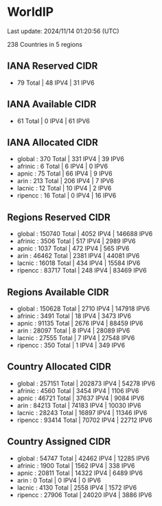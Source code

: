 # WorldIP

Last update: 2024/11/14 01:20:56 (UTC)

238 Countries in 5 regions

## IANA Reserved CIDR

- 79 Total | 48 IPV4 | 31 IPV6

## IANA Available CIDR

- 61 Total | 0 IPV4 | 61 IPV6

## IANA Allocated CIDR

- global : 370 Total | 331 IPV4 | 39 IPV6
- afrinic : 6 Total | 6 IPV4 | 0 IPV6
- apnic : 75 Total | 66 IPV4 | 9 IPV6
- arin : 213 Total | 206 IPV4 | 7 IPV6
- lacnic : 12 Total | 10 IPV4 | 2 IPV6
- ripencc : 16 Total | 0 IPV4 | 16 IPV6

## Regions Reserved CIDR

- global : 150740 Total | 4052 IPV4 | 146688 IPV6
- afrinic : 3506 Total | 517 IPV4 | 2989 IPV6
- apnic : 1037 Total | 472 IPV4 | 565 IPV6
- arin : 46462 Total | 2381 IPV4 | 44081 IPV6
- lacnic : 16018 Total | 434 IPV4 | 15584 IPV6
- ripencc : 83717 Total | 248 IPV4 | 83469 IPV6

## Regions Available CIDR

- global : 150628 Total | 2710 IPV4 | 147918 IPV6
- afrinic : 3491 Total | 18 IPV4 | 3473 IPV6
- apnic : 91135 Total | 2676 IPV4 | 88459 IPV6
- arin : 28097 Total | 8 IPV4 | 28089 IPV6
- lacnic : 27555 Total | 7 IPV4 | 27548 IPV6
- ripencc : 350 Total | 1 IPV4 | 349 IPV6

## Country Allocated CIDR

- global : 257151 Total | 202873 IPV4 | 54278 IPV6
- afrinic : 4560 Total | 3454 IPV4 | 1106 IPV6
- apnic : 46721 Total | 37637 IPV4 | 9084 IPV6
- arin : 84213 Total | 74183 IPV4 | 10030 IPV6
- lacnic : 28243 Total | 16897 IPV4 | 11346 IPV6
- ripencc : 93414 Total | 70702 IPV4 | 22712 IPV6

## Country Assigned CIDR

- global : 54747 Total | 42462 IPV4 | 12285 IPV6
- afrinic : 1900 Total | 1562 IPV4 | 338 IPV6
- apnic : 20811 Total | 14322 IPV4 | 6489 IPV6
- arin : 0 Total | 0 IPV4 | 0 IPV6
- lacnic : 4130 Total | 2558 IPV4 | 1572 IPV6
- ripencc : 27906 Total | 24020 IPV4 | 3886 IPV6
